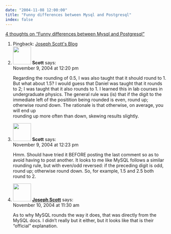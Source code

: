 ```yaml
---
date: "2004-11-08 12:00:00"
title: "Funny differences between Mysql and Postgresql"
index: false
---
```


[4 thoughts on &ldquo;Funny differences between Mysql and Postgresql&rdquo;](/lemire/blog/2004/11-08-funny-differences-between-mysql-and-postgresql)

<ol class="comment-list">
<li id="comment-345" class="trackback even thread-even depth-1">
<div class="comment-body">
Pingback: <a href="https://josephscott.org/archives/2004/11/mysqls-funny-math/" class="url" rel="ugc external nofollow">Joseph Scott's Blog</a> </div>
</li>
<li id="comment-346" class="comment odd alt thread-odd thread-alt depth-1">
<div class="comment-author vcard">
<img alt src="https://secure.gravatar.com/avatar/f027bbba0fec2ba9126385681361406c?s=56&#038;d=mm&#038;r=g" srcset="https://secure.gravatar.com/avatar/f027bbba0fec2ba9126385681361406c?s=112&#038;d=mm&#038;r=g 2x" class="avatar avatar-56 photo" height="56" width="56" decoding="async" /> <b class="fn">Scott</b> <span class="says">says:</span> </div>
<div class="comment-metadata"><time datetime="2004-11-09T12:20:03+00:00">November 9, 2004 at 12:20 pm</time></a> </div>
<div class="comment-content">
<p>Regarding the rounding of 0.5, I was also taught that it should round to 1. But what about 1.5? I would guess that Daniel was taught that it rounds to 2; I was taught that it also rounds to 1. I learned this in lab courses in undergraduate physics. The general rule was (is) that if the digit to the immediate left of the positition being rounded is even, round up; otherwise round down. The rationale is that otherwise, on average, you will end up<br/>
rounding up more often than down, skewing results slightly.</p>
</div>
</li>
<li id="comment-347" class="comment even thread-even depth-1">
<div class="comment-author vcard">
<img alt src="https://secure.gravatar.com/avatar/f027bbba0fec2ba9126385681361406c?s=56&#038;d=mm&#038;r=g" srcset="https://secure.gravatar.com/avatar/f027bbba0fec2ba9126385681361406c?s=112&#038;d=mm&#038;r=g 2x" class="avatar avatar-56 photo" height="56" width="56" decoding="async" /> <b class="fn">Scott</b> <span class="says">says:</span> </div>
<div class="comment-metadata"><time datetime="2004-11-09T12:23:47+00:00">November 9, 2004 at 12:23 pm</time></a> </div>
<div class="comment-content">
<p>Hmm. Should have tried it BEFORE posting the last comment so as to avoid having to post another. It looks to me like MySQL follows a similar rounding rule, but with even/odd reversed: if the preceding digit is odd, round up; otherwise round down. So, for example, 1.5 and 2.5 both round to 2.</p>
</div>
</li>
<li id="comment-390" class="comment odd alt thread-odd thread-alt depth-1">
<div class="comment-author vcard">
<img alt src="https://secure.gravatar.com/avatar/407fb36bbf6a01e151680be9f408b5af?s=56&#038;d=mm&#038;r=g" srcset="https://secure.gravatar.com/avatar/407fb36bbf6a01e151680be9f408b5af?s=112&#038;d=mm&#038;r=g 2x" class="avatar avatar-56 photo" height="56" width="56" loading="lazy" decoding="async" /> <b class="fn"><a href="https://josephscott.org/" class="url" rel="ugc external nofollow">Joseph Scott</a></b> <span class="says">says:</span> </div>
<div class="comment-metadata"><time datetime="2004-11-10T11:30:19+00:00">November 10, 2004 at 11:30 am</time></a> </div>
<div class="comment-content">
<p>As to why MySQL rounds the way it does, that was directly from the MySQL docs. I didn&rsquo;t really but it either, but it looks like that is their &ldquo;official&rdquo; explanation.</p>
</div>
</li>
</ol>
